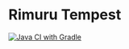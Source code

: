 # Rimuru Tempest
[![Java CI with Gradle](https://github.com/deadshot465/Rimuru/actions/workflows/gradle.yml/badge.svg)](https://github.com/deadshot465/Rimuru/actions/workflows/gradle.yml)
